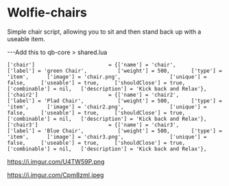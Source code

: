 # Wolfie-chairs
 
 Simple chair script, allowing you to sit and then stand back up with a useable item.
 
---Add this to qb-core > shared.lua

	['chair']		 	             = {['name'] = 'chair', 			  	  	    ['label'] = 'green Chair', 		    ['weight'] = 500, 		['type'] = 'item', 	    ['image'] = 'chair.png', 			    ['unique'] = false, 	['useable'] = true, 	['shouldClose'] = true,	   ['combinable'] = nil,   ['description'] = 'Kick back and Relax'},
	['chair2']		 	             = {['name'] = 'chair2', 			  	  	    ['label'] = 'Plad Chair', 		    ['weight'] = 500, 		['type'] = 'item', 	    ['image'] = 'chair2.png', 			    ['unique'] = false, 	['useable'] = true, 	['shouldClose'] = true,	   ['combinable'] = nil,   ['description'] = 'Kick back and Relax'},
	['chair3']		 	             = {['name'] = 'chair3', 			  	  	    ['label'] = 'Blue Chair', 		    ['weight'] = 500, 		['type'] = 'item', 	    ['image'] = 'chair3.png', 			    ['unique'] = false, 	['useable'] = true, 	['shouldClose'] = true,	   ['combinable'] = nil,   ['description'] = 'Kick back and Relax'},	



https://i.imgur.com/U4TW59P.png


https://i.imgur.com/Cpm8zml.jpeg
